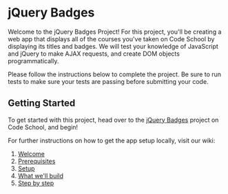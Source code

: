 # jQuery Badges

Welcome to the jQuery Badges Project! For this project, you'll be creating a web app that displays all of the courses you've taken on Code School by displaying its titles and badges. We will test your knowledge of JavaScript and jQuery to make AJAX requests, and create DOM objects programmatically.

Please follow the instructions below to complete the project. Be sure to run tests to make sure your tests are passing before submitting your code.

## Getting Started

To get started with this project, head over to the [jQuery Badges](#) project on Code School, and begin!

For further instructions on how to get the app setup locally, visit our wiki:

1. [Welcome](https://github.com/codeschool/project-jquery-badges/wiki)
2. [Prerequisites](https://github.com/codeschool/project-jquery-badges/wiki/Prerequisites)
3. [Setup](https://github.com/codeschool/project-jquery-badges/wiki/Setup)
4. [What we'll build](https://github.com/codeschool/project-jquery-badges/wiki/What-we'll-build)
5. [Step by step](https://github.com/codeschool/project-jquery-badges/wiki/Step-by-step)
